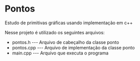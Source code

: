 # Pontos

Estudo de primitivas gráficas usando implementação em c++

Nesse projeto é utilizado os seguintes arquivos:
 - pontos.h  --- Arquivo de cabeçalho da classe ponto
 - pontos.cpp --- Arquivo de implementação da classe ponto
 - main.cpp --- Arquivo que executa o programa
